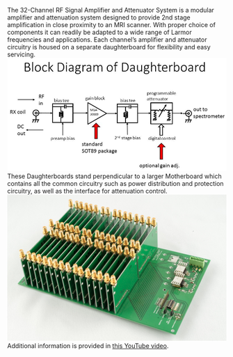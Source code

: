 The 32-Channel RF Signal Amplifier and Attenuator System is a modular amplifier and attenuation system designed to provide 2nd stage amplification in close proximity to an MRI scanner. With proper choice of components it can readily be adapted to a wide range of Larmor frequencies and applications. Each channel’s amplifier and attenuator circuitry is housed on a separate daughterboard for flexibility and easy servicing.
![block diagram](https://github.com/dezanche/MRI_RF_hardware/blob/master/32-channel_RF_system/Photos/block_diagram.jpg)
These Daughterboards stand perpendicular to a larger Motherboard which contains all the common circuitry such as power distribution and protection circuitry, as well as the interface for attenuation control.
![assembled boards](https://github.com/dezanche/MRI_RF_hardware/blob/master/32-channel_RF_system/Photos/CCI_6884.jpg)
Additional information is provided in [this YouTube video](https://www.youtube.com/watch?v=jpFOpedchC8).

